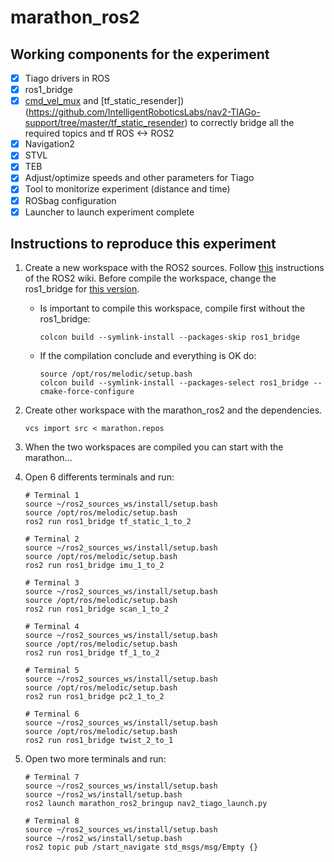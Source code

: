 # marathon_ros2

## Working components for the experiment

- [x] Tiago drivers in ROS
- [x] ros1_bridge
- [x] [cmd_vel_mux](https://github.com/IntelligentRoboticsLabs/nav2-TIAGo-support/tree/master/cmd_vel_mux) and [tf_static_resender])(https://github.com/IntelligentRoboticsLabs/nav2-TIAGo-support/tree/master/tf_static_resender) to correctly bridge all the required topics and tf ROS <-> ROS2
- [x] Navigation2
- [x] STVL
- [x] TEB
- [x] Adjust/optimize speeds and other parameters for Tiago
- [x] Tool to monitorize experiment (distance and time)
- [x] ROSbag configuration
- [x] Launcher to launch experiment complete

## Instructions to reproduce this experiment

1. Create a new workspace with the ROS2 sources. Follow [this](https://index.ros.org/doc/ros2/Installation/Eloquent/Linux-Development-Setup/) instructions of the ROS2 wiki. 
Before compile the workspace, change the ros1_bridge for [this version](https://github.com/fmrico/ros1_bridge/tree/dedicated_bridges).
    - Is important to compile this workspace, compile first without the ros1_bridge:
        ```
        colcon build --symlink-install --packages-skip ros1_bridge
        ```
    - If the compilation conclude and everything is OK do:
        ```
        source /opt/ros/melodic/setup.bash
        colcon build --symlink-install --packages-select ros1_bridge --cmake-force-configure
        ```
2. Create other workspace with the marathon_ros2 and the dependencies.
    ```
    vcs import src < marathon.repos
    ```
3. When the two workspaces are compiled you can start with the marathon...
4. Open 6 differents terminals and run:

    ```
    # Terminal 1
    source ~/ros2_sources_ws/install/setup.bash
    source /opt/ros/melodic/setup.bash
    ros2 run ros1_bridge tf_static_1_to_2
    ```
    ```
    # Terminal 2
    source ~/ros2_sources_ws/install/setup.bash
    source /opt/ros/melodic/setup.bash
    ros2 run ros1_bridge imu_1_to_2
    ```
    ```
    # Terminal 3
    source ~/ros2_sources_ws/install/setup.bash
    source /opt/ros/melodic/setup.bash
    ros2 run ros1_bridge scan_1_to_2
    ```
    ```
    # Terminal 4
    source ~/ros2_sources_ws/install/setup.bash
    source /opt/ros/melodic/setup.bash
    ros2 run ros1_bridge tf_1_to_2
    ```
    ```
    # Terminal 5
    source ~/ros2_sources_ws/install/setup.bash
    source /opt/ros/melodic/setup.bash
    ros2 run ros1_bridge pc2_1_to_2 
    ```
    ```
    # Terminal 6
    source ~/ros2_sources_ws/install/setup.bash
    source /opt/ros/melodic/setup.bash
    ros2 run ros1_bridge twist_2_to_1
    ```

5. Open two more terminals and run:

    ```
    # Terminal 7
    source ~/ros2_sources_ws/install/setup.bash
    source ~/ros2_ws/install/setup.bash
    ros2 launch marathon_ros2_bringup nav2_tiago_launch.py
    ```
    ```
    # Terminal 8
    source ~/ros2_sources_ws/install/setup.bash
    source ~/ros2_ws/install/setup.bash
    ros2 topic pub /start_navigate std_msgs/msg/Empty {}
    ```
